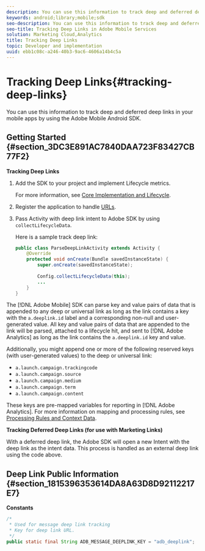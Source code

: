 ```yaml
---
description: You can use this information to track deep and deferred deep links in your mobile apps by using the Adobe Mobile Android SDK.
keywords: android;library;mobile;sdk
seo-description: You can use this information to track deep and deferred deep links in your mobile apps by using the Adobe Mobile Android SDK.
seo-title: Tracking Deep Links in Adobe Mobile Services
solution: Marketing Cloud,Analytics
title: Tracking Deep Links
topic: Developer and implementation
uuid: ebb1c08c-a246-40b3-9ac6-4606a14b4c5a
---
```


# Tracking Deep Links{#tracking-deep-links}

You can use this information to track deep and deferred deep links in your mobile apps by using the Adobe Mobile Android SDK.

## Getting Started {#section_3DC3E891AC7840DAA723F83427CB77F2}

**Tracking Deep Links**

1. Add the SDK to your project and implement Lifecycle metrics.

   For more information, see [Core Implementation and Lifecycle](../../getting-started/dev-qs.md#concept_13176B6E37F547D6935E37125F457972). 
1. Register the application to handle [URLs](https://developer.android.com/training/basics/intents/filters.html). 
1. Pass Activity with deep link intent to Adobe SDK by using `collectLifecycleData`.

   Here is a sample track deep link:

   ```java
   public class ParseDeepLinkActivity extends Activity { 
       @Override 
       protected void onCreate(Bundle savedInstanceState) { 
           super.onCreate(savedInstanceState); 
     
           Config.collectLifecycleData(this); 
           ... 
       } 
   }
   ```

The [!DNL Adobe Mobile] SDK can parse key and value pairs of data that is appended to any deep or universal link as long as the link contains a key with the `a.deeplink.id` label and a corresponding non-null and user-generated value. All key and value pairs of data that are appended to the link will be parsed, attached to a lifecycle hit, and sent to [!DNL Adobe Analytics] as long as the link contains the `a.deeplink.id` key and value.

Additionally, you might append one or more of the following reserved keys (with user-generated values) to the deep or universal link:

* `a.launch.campaign.trackingcode` 
* `a.launch.campaign.source` 
* `a.launch.campaign.medium` 
* `a.launch.campaign.term` 
* `a.launch.campaign.content`

These keys are pre-mapped variables for reporting in [!DNL Adobe Analytics]. For more information on mapping and processing rules, see [Processing Rules and Context Data](../../getting-started/proc-rules.md#concept_4DAF0756D0DB43BD8C0627E023665FA5).

**Tracking Deferred Deep Links (for use with Marketing Links)**

With a deferred deep link, the Adobe SDK will open a new Intent with the deep link as the intent data. This process is handled as an external deep link using the code above.

## Deep Link Public Information {#section_1815396353614DA8A63D8D92112217E7}

**Constants**

```java
/* 
 * Used for message deep link tracking 
 * Key for deep link URL. 
 */ 
public static final String ADB_MESSAGE_DEEPLINK_KEY = "adb_deeplink";
```


